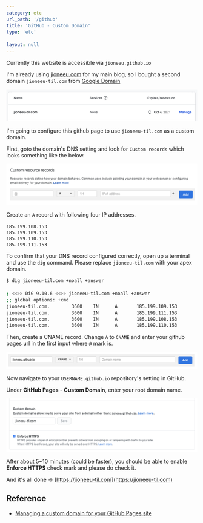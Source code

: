 ```yaml
---
category: etc
url_path: '/github'
title: 'GitHub - Custom Domain'
type: 'etc'

layout: null
---
```


Currently this website is accessible via `jioneeu.github.io`

I'm already using [jioneeu.com](https://jioneeu.com) for my 
main blog, so I bought a second domain `jioneeu-til.com` from [Google Domain](https://domains.google.com)

![Google domain - my domains page](/images/etc/google-domain-my-domains.png)

I'm going to configure this github page to use `jioneeu-til.com` as a custom domain.

First, goto the domain's DNS setting and look for `Custom records` which looks something like the below.

![Google domain - DNS Setting](/images/etc/google-domain-dns-setting.png)

Create an `A` record with following four IP addresses.
```
185.199.108.153
185.199.109.153
185.199.110.153
185.199.111.153
```

To confirm that your DNS record configured correctly, open up a terminal and use the `dig` command.
Please replace `jioneeu-til.com` with your apex domain.

```sh
$ dig jioneeu-til.com +noall +answer

; <<>> DiG 9.10.6 <<>> jioneeu-til.com +noall +answer
;; global options: +cmd
jioneeu-til.com.        3600    IN      A       185.199.109.153
jioneeu-til.com.        3600    IN      A       185.199.111.153
jioneeu-til.com.        3600    IN      A       185.199.108.153
jioneeu-til.com.        3600    IN      A       185.199.110.153
```

Then, create a CNAME record.
Change `A` to `CNAME` and enter your github pages url in the first input where `@` mark is. 

![Google domain - CNAME](/images/etc/google-domain-cname.png)

Now navigate to your `USERNAME.github.io` repository's setting in GitHub.

Under **GitHub Pages** - **Custom Domain**, enter your root domain name.

![Google domain - GitHub Pages](/images/etc/google-domain-github-pages.png)

After about 5~10 minutes (could be faster), you should be able to enable **Enforce HTTPS** check mark and please do check it.

And it's all done →
[https://jioneeu-til.com](https://jioneeu-til.com)

## Reference
- [Managing a custom domain for your GitHub Pages site](https://docs.github.com/en/free-pro-team@latest/github/working-with-github-pages/managing-a-custom-domain-for-your-github-pages-site)